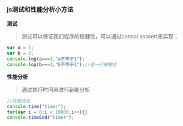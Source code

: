 ### js测试和性能分析小方法

**测试**

> 测试可以保证我们程序的稳健性，可以通过consol.asssert来实现；

```js
var a = 1;
var b = 2;
console.log(a===1,"a不等于1");
console.log(b===1,"b不等于1");//这一行被输出
```

**性能分析**

> 通过执行时间来进行新能分析

```js
//性能优化
console.time("timer");
for(var i = 0;i < 10000;i++){}
console.timeEnd("timer");
```

